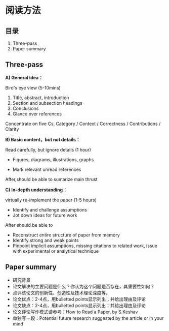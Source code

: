# 阅读方法

## 目录

1. Three-pass
2. Paper summary



## Three-pass

**A) General idea：**

Bird's eye view (5-10mins)

1. Title, abstract, introduction
2. Section and subsection headings
3. Conclusions
4. Glance over references



Concentrate on five Cs, Category / Context / Correctness / Contributions / Clarity



**B) Basic content，but not details：**

Read carefully, but ignore details (1 hour)

* Figures, diagrams, illustrations, graphs

* Mark relevant unread references



After,should be able to sumarize main thrust



**C) In-depth understanding：**

virtually re-implement the paper (1-5 hours)

* Identify and challenge assumptions
* Jot down ideas for future work



After should be able to

* Reconstruct entire structure of paper from memory
* Identify strong and weak points
* Pinpoint implicit assumptions, missing citations to related work, issue with experimental or analytical technique



## Paper summary

- 研究背景
- 论文解决的主要问题是什么？你认为这个问题是否存在，其重要性如何？
- 点评该论文的创新性、创造性及技术理论深度等。
- 论文优点：2-4点，用bulletted points显示列出；并给出理由及评论
- 论文缺点：2-4点，用bulletted points显示列出；并给出理由及评论
- 论文评论写作模式请参考：How to Read a Paper, by S.Keshav
- 单独写一段：Potential future research suggested by the article or in your mind


